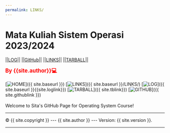 ```yaml
---
permalink: LINKS/
---
```


# Mata Kuliah Sistem Operasi 2023/2024 #

||[LOG](TXT/mylog.txt)|| ||[GitHub](https://github.com/sitaamirasyarifah/os241)|| ||[LINKS](link.md)|| ||[TARBALL](https://os.vlsm.org/Log/sitaamirasyarifah.tar.xz.txt)||

<span style="color:red;font-weight:bold;font-size:larger;">By {{site.author}}💻</span>
<br><br>
[![HOME](https://img.shields.io/badge/-HOME-C6DBDA?style=for-the-badge&logoColor=green)]({{ site.baseurl }})
[![LINKS](https://img.shields.io/badge/-LINKS-55CBCD?style=for-the-badge&logoColor=white)]({{ site.baseurl }}/LINKS/)
[![LOG](https://img.shields.io/badge/-LOG-5778A9?style=for-the-badge&logoColor=white)]({{ site.baseurl }}{{site.loglink}})
[![TARBALL](https://img.shields.io/badge/-TARBALL-BC9578?style=for-the-badge&logoColor=white)]({{ site.tblink}})
[![GITHUB](https://img.shields.io/badge/GitHub-100000?style=for-the-badge&logo=github&logoColor=white)]({{ site.githublink }})
<br>
<br>
Welcome to Sita's GitHub Page for Operating System Course!
<br>
<hr>
&copy; {{ site.copyright }} --- {{ site.author }} --- Version: {{ site.version }}.
<hr>
<br> 
